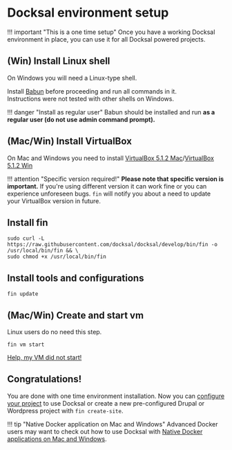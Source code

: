 # Docksal environment setup

!!! important "This is a one time setup"
    Once you have a working Docksal environment in place, you can use it for all Docksal powered projects.

## (Win) Install Linux shell

On Windows you will need a Linux-type shell.

Install [Babun](http://babun.github.io/) before proceeding and run all commands in it.  
Instructions were not tested with other shells on Windows.

!!! danger "Install as regular user"
    Babun should be installed and run **as a regular user (do not use admin command prompt).**

## (Mac/Win) Install VirtualBox

On Mac and Windows you need to install [VirtualBox 5.1.2 Mac](http://download.virtualbox.org/virtualbox/5.1.2/VirtualBox-5.1.2-108956-OSX.dmg)/[VirtualBox 5.1.2 Win](http://download.virtualbox.org/virtualbox/5.1.2/VirtualBox-5.1.2-108956-Win.exe)

!!! attention "Specific version required!"
    **Please note that specific version is important.** If you're using different version it can work fine or you can experience unforeseen bugs. `fin` will notify you about a need to update your VirtualBox version in future.

## Install fin

```
sudo curl -L https://raw.githubusercontent.com/docksal/docksal/develop/bin/fin -o /usr/local/bin/fin && \
sudo chmod +x /usr/local/bin/fin
```

## Install tools and configurations

```
fin update
```

## (Mac/Win) Create and start vm

Linux users do no need this step.

```
fin vm start
```

[Help, my VM did not start!](/docs/troubleshooting.md#failed-creating-docksal-virtual-machine)

## Congratulations!

You are done with one time environment installation. Now you can [configure your project](/docs/project-setup.md) to use Docksal or create a new pre-configured Drupal or Wordpress project with `fin create-site`.

!!! tip "Native Docker application on Mac and Windows"
    Advanced Docker users may want to check out how to use Docksal with [Native Docker applications on Mac and Windows](env-setup-native.md).

